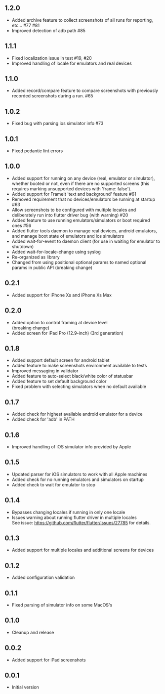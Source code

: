 ## 1.2.0
- Added archive feature to collect screenshots of all runs for reporting, etc... #77 #81
- Improved detection of adb path #85

## 1.1.1
- Fixed localization issue in test #19, #20
- Improved handling of locale for emulators and real devices

## 1.1.0
- Added record/compare feature to compare screenshots with previously recorded screenshots during a run. #65

## 1.0.2
- Fixed bug with parsing ios simulator info #73

## 1.0.1
- Fixed pedantic lint errors

## 1.0.0
- Added support for running on any device (real, emulator or simulator), whether booted or not, even if there are no supported screens (this requires marking unsupported devices with 'frame: false').
- Added support for FrameIt 'text and background' feature #61
- Removed requirement that no devices/emulators be running at startup #63
- Allow screenshots to be configured with multiple locales and deliberately run into flutter driver bug (with warning) #20
- Added feature to use running emulators/simulators or boot required ones #56
- Added flutter tools daemon to manage real devices, android emulators, and manage boot state of emulators and ios simulators
- Added wait-for-event to daemon client (for use in waiting for emulator to shutdown)
- Added wait-for-locale-change using syslog
- Re-organized as library
- Changed from using positional optional params to named optional params in public API (breaking change)

## 0.2.1
- Added support for iPhone Xs and iPhone Xs Max

## 0.2.0
- Added option to control framing at device level  
(breaking change)
- Added screen for iPad Pro (12.9-inch) (3rd generation)

## 0.1.8
- Added support default screen for android tablet
- Added feature to make screenshots environment available to tests
- Improved messaging in validator
- Added feature to auto-select black/white color of statusbar
- Added feature to set default background color
- Fixed problem with selecting simulators when no default available

## 0.1.7
- Added check for highest available android emulator for a device
- Added check for 'adb' in PATH

## 0.1.6
- Improved handling of iOS simulator info provided by Apple

## 0.1.5

- Updated parser for iOS simulators to work with all Apple machines
- Added check for no running emulators and simulators on startup
- Added check to wait for emulator to stop

## 0.1.4

- Bypasses changing locales if running in only one locale
- Issues warning about running flutter driver in multiple locales  
  See issue: <https://github.com/flutter/flutter/issues/27785> for details.

## 0.1.3

- Added support for multiple locales and additional screens for devices

## 0.1.2

- Added configuration validation

## 0.1.1

- Fixed parsing of simulator info on some MacOS's

## 0.1.0

- Cleanup and release

## 0.0.2

- Added support for iPad screenshots

## 0.0.1

- Initial version

